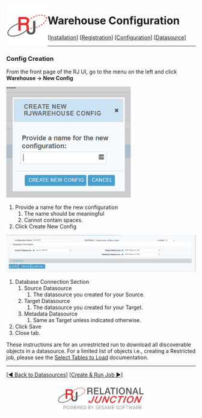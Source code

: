  <a href="http://www.sesamesoftware.com"><img align=left src="../images/RJOrbit110x110.png"></img></a>

# Warehouse Configuration

[[Installation](installguide.md)] [[Registration](RegistrationGuide.md)] [[Configuration](configurationGuide.md)] [[Datasource](DatasourceGuide.md)]

---

### Config Creation

From the front page of the RJ UI, go to the menu on the left and click **Warehouse &rarr; New Config**

![Create Config](../images/newConfig.png)

1. Provide a name for the new configuration
   1. The name should be meaningful
   2. Cannot contain spaces.
2. Click Create New Config

![Database Connection Section](../images/databaseConnection.png)

1. Database Connection Section
   1. Source Datasource
      1. The datasource you created for your Source.
   2. Target Datasource
      1. The datasource you created for your Target.
   3. Metadata Datasource
      1. Same as Target unless indicated otherwise.
2. Click Save
3. Close tab.
   
These instructions are for an unrestricted run to download all discoverable objects in a datasource. For a limited list of objects i.e., creating a Restricted job, please see the [Select Tables to Load](RJWarehouseConfigSelectTables.md) documentation.

---

[[&#9664; Back to Datasources](../datasourceguide.md)] [[Create & Run Job &#9654;](../JobSetup.md)]

<p align="center" >  <a href="http://www.sesamesoftware.com"><img align=center src="../images/poweredBy.png" height="80px"></img></a> </p>
